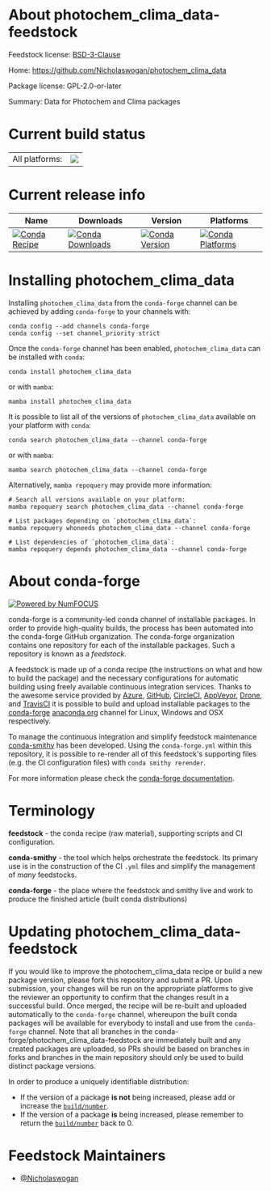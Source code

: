 About photochem_clima_data-feedstock
====================================

Feedstock license: [BSD-3-Clause](https://github.com/conda-forge/photochem_clima_data-feedstock/blob/main/LICENSE.txt)

Home: https://github.com/Nicholaswogan/photochem_clima_data

Package license: GPL-2.0-or-later

Summary: Data for Photochem and Clima packages

Current build status
====================


<table><tr><td>All platforms:</td>
    <td>
      <a href="https://dev.azure.com/conda-forge/feedstock-builds/_build/latest?definitionId=23490&branchName=main">
        <img src="https://dev.azure.com/conda-forge/feedstock-builds/_apis/build/status/photochem_clima_data-feedstock?branchName=main">
      </a>
    </td>
  </tr>
</table>

Current release info
====================

| Name | Downloads | Version | Platforms |
| --- | --- | --- | --- |
| [![Conda Recipe](https://img.shields.io/badge/recipe-photochem_clima_data-green.svg)](https://anaconda.org/conda-forge/photochem_clima_data) | [![Conda Downloads](https://img.shields.io/conda/dn/conda-forge/photochem_clima_data.svg)](https://anaconda.org/conda-forge/photochem_clima_data) | [![Conda Version](https://img.shields.io/conda/vn/conda-forge/photochem_clima_data.svg)](https://anaconda.org/conda-forge/photochem_clima_data) | [![Conda Platforms](https://img.shields.io/conda/pn/conda-forge/photochem_clima_data.svg)](https://anaconda.org/conda-forge/photochem_clima_data) |

Installing photochem_clima_data
===============================

Installing `photochem_clima_data` from the `conda-forge` channel can be achieved by adding `conda-forge` to your channels with:

```
conda config --add channels conda-forge
conda config --set channel_priority strict
```

Once the `conda-forge` channel has been enabled, `photochem_clima_data` can be installed with `conda`:

```
conda install photochem_clima_data
```

or with `mamba`:

```
mamba install photochem_clima_data
```

It is possible to list all of the versions of `photochem_clima_data` available on your platform with `conda`:

```
conda search photochem_clima_data --channel conda-forge
```

or with `mamba`:

```
mamba search photochem_clima_data --channel conda-forge
```

Alternatively, `mamba repoquery` may provide more information:

```
# Search all versions available on your platform:
mamba repoquery search photochem_clima_data --channel conda-forge

# List packages depending on `photochem_clima_data`:
mamba repoquery whoneeds photochem_clima_data --channel conda-forge

# List dependencies of `photochem_clima_data`:
mamba repoquery depends photochem_clima_data --channel conda-forge
```


About conda-forge
=================

[![Powered by
NumFOCUS](https://img.shields.io/badge/powered%20by-NumFOCUS-orange.svg?style=flat&colorA=E1523D&colorB=007D8A)](https://numfocus.org)

conda-forge is a community-led conda channel of installable packages.
In order to provide high-quality builds, the process has been automated into the
conda-forge GitHub organization. The conda-forge organization contains one repository
for each of the installable packages. Such a repository is known as a *feedstock*.

A feedstock is made up of a conda recipe (the instructions on what and how to build
the package) and the necessary configurations for automatic building using freely
available continuous integration services. Thanks to the awesome service provided by
[Azure](https://azure.microsoft.com/en-us/services/devops/), [GitHub](https://github.com/),
[CircleCI](https://circleci.com/), [AppVeyor](https://www.appveyor.com/),
[Drone](https://cloud.drone.io/welcome), and [TravisCI](https://travis-ci.com/)
it is possible to build and upload installable packages to the
[conda-forge](https://anaconda.org/conda-forge) [anaconda.org](https://anaconda.org/)
channel for Linux, Windows and OSX respectively.

To manage the continuous integration and simplify feedstock maintenance
[conda-smithy](https://github.com/conda-forge/conda-smithy) has been developed.
Using the ``conda-forge.yml`` within this repository, it is possible to re-render all of
this feedstock's supporting files (e.g. the CI configuration files) with ``conda smithy rerender``.

For more information please check the [conda-forge documentation](https://conda-forge.org/docs/).

Terminology
===========

**feedstock** - the conda recipe (raw material), supporting scripts and CI configuration.

**conda-smithy** - the tool which helps orchestrate the feedstock.
                   Its primary use is in the construction of the CI ``.yml`` files
                   and simplify the management of *many* feedstocks.

**conda-forge** - the place where the feedstock and smithy live and work to
                  produce the finished article (built conda distributions)


Updating photochem_clima_data-feedstock
=======================================

If you would like to improve the photochem_clima_data recipe or build a new
package version, please fork this repository and submit a PR. Upon submission,
your changes will be run on the appropriate platforms to give the reviewer an
opportunity to confirm that the changes result in a successful build. Once
merged, the recipe will be re-built and uploaded automatically to the
`conda-forge` channel, whereupon the built conda packages will be available for
everybody to install and use from the `conda-forge` channel.
Note that all branches in the conda-forge/photochem_clima_data-feedstock are
immediately built and any created packages are uploaded, so PRs should be based
on branches in forks and branches in the main repository should only be used to
build distinct package versions.

In order to produce a uniquely identifiable distribution:
 * If the version of a package **is not** being increased, please add or increase
   the [``build/number``](https://docs.conda.io/projects/conda-build/en/latest/resources/define-metadata.html#build-number-and-string).
 * If the version of a package **is** being increased, please remember to return
   the [``build/number``](https://docs.conda.io/projects/conda-build/en/latest/resources/define-metadata.html#build-number-and-string)
   back to 0.

Feedstock Maintainers
=====================

* [@Nicholaswogan](https://github.com/Nicholaswogan/)

